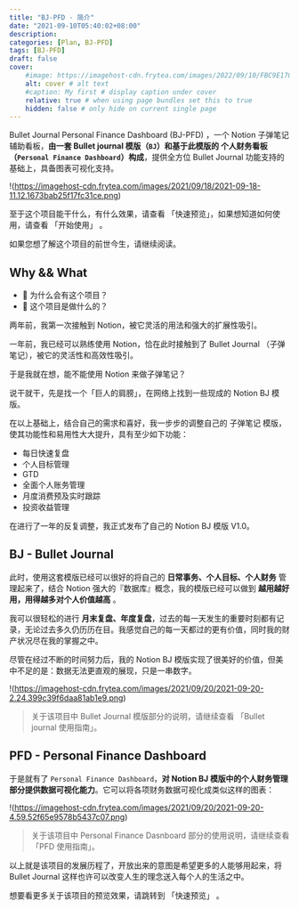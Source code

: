 ```yaml
---
title: "BJ-PFD - 简介"
date: "2021-09-10T05:40:02+08:00"
description: 
categories: [Plan, BJ-PFD]
tags: [BJ-PFD]
draft: false
cover:
    #image: https://imagehost-cdn.frytea.com/images/2022/09/10/FBC9E170-AC72-44AA-8A17-4D21BCCC7AE21dda98e00bd9bc36.jpg # image path/url
    alt: cover # alt text
    #caption: My first # display caption under cover
    relative: true # when using page bundles set this to true
    hidden: false # only hide on current single page
---
```


Bullet Journal Personal Finance Dashboard (BJ-PFD) ，一个 Notion 子弹笔记辅助看板，**由一套 Bullet journal 模版（`BJ`）和基于此模版的 个人财务看板（`Personal Finance Dashboard`）构成**，提供全方位 Bullet Journal 功能支持的基础上，具备图表可视化支持。

!(https://imagehost-cdn.frytea.com/images/2021/09/18/2021-09-18-11.12.1673bab25f17fc31ce.png)

至于这个项目能干什么，有什么效果，请查看 「快速预览」，如果想知道如何使用，请查看 「开始使用」 。

如果您想了解这个项目的前世今生，请继续阅读。


## Why && What

- 🤔️ 为什么会有这个项目？
- 🙋 这个项目是做什么的？

两年前，我第一次接触到 Notion，被它灵活的用法和强大的扩展性吸引。

一年前，我已经可以熟练使用 Notion，恰在此时接触到了 Bullet Journal （子弹笔记），被它的灵活性和高效性吸引。

于是我就在想，能不能使用 Notion 来做子弹笔记？

说干就干，先是找一个「巨人的肩膀」，在网络上找到一些现成的 Notion BJ 模版。

在以上基础上，结合自己的需求和喜好，我一步步的调整自己的 子弹笔记 模版，使其功能性和易用性大大提升，具有至少如下功能：

 - 每日快速复盘
 - 个人目标管理
 - GTD
 - 全面个人账务管理
 - 月度消费预及实时跟踪
 - 投资收益管理

在进行了一年的反复调整，我正式发布了自己的 Notion BJ 模版 V1.0。

## BJ - Bullet Journal

此时，使用这套模版已经可以很好的将自己的 **日常事务、个人目标、个人财务** 管理起来了，结合 Notion 强大的『数据库』概念，我的模版已经可以做到 **越用越好用，用得越多对个人价值越高** 。

我可以很轻松的进行 **月末复盘、年度复盘**，过去的每一天发生的重要时刻都有记录，无论过去多久仍历历在目。我感觉自己的每一天都过的更有价值，同时我的财产状况尽在我的掌握之中。

尽管在经过不断的时间努力后，我的 Notion BJ 模版实现了很美好的价值，但美中不足的是：数据无法更直观的展现，只是一串数字。

!(https://imagehost-cdn.frytea.com/images/2021/09/20/2021-09-20-2.24.399c39f6daa81ab1e9.png)


> 关于该项目中 Bullet Journal 模版部分的说明，请继续查看 「Bullet journal 使用指南」。

## PFD - Personal Finance Dashboard

于是就有了 `Personal Finance Dashboard`，**对 Notion BJ 模版中的个人财务管理部分提供数据可视化能力**。它可以将各项财务数据可视化成类似这样的图表：

!(https://imagehost-cdn.frytea.com/images/2021/09/20/2021-09-20-4.59.52f65e9578b5437c07.png)

> 关于该项目中 Personal Finance Dasnboard 部分的使用说明，请继续查看 「PFD 使用指南」。

以上就是该项目的发展历程了，开放出来的意图是希望更多的人能够用起来，将 Bullet Journal 这样也许可以改变人生的理念送入每个人的生活之中。

想要看更多关于该项目的预览效果，请跳转到 「快速预览」 。

